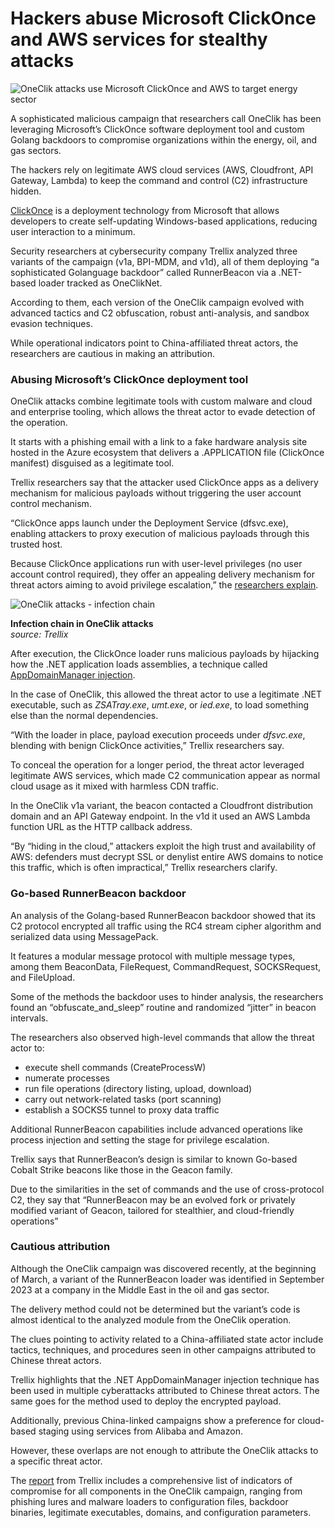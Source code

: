 # Hackers abuse Microsoft ClickOnce and AWS services for stealthy attacks

![OneClik attacks use Microsoft ClickOnce and AWS to target energy sector](https://www.bleepstatic.com/content/hl-images/2024/07/23/Winter_hacker.jpg)

A sophisticated malicious campaign that researchers call OneClik has been leveraging Microsoft’s ClickOnce software deployment tool and custom Golang backdoors to compromise organizations within the energy, oil, and gas sectors.

The hackers rely on legitimate AWS cloud services (AWS, Cloudfront, API Gateway, Lambda) to keep the command and control (C2) infrastructure hidden.

[ClickOnce](https://learn.microsoft.com/en-us/visualstudio/deployment/clickonce-security-and-deployment?view=vs-2022) is a deployment technology from Microsoft that allows developers to create self-updating Windows-based applications, reducing user interaction to a minimum.

Security researchers at cybersecurity company Trellix analyzed three variants of the campaign (v1a, BPI-MDM, and v1d), all of them deploying “a sophisticated Golanguage backdoor” called RunnerBeacon via a .NET-based loader tracked as OneClikNet.

According to them, each version of the OneClik campaign evolved with advanced tactics and C2 obfuscation, robust anti-analysis, and sandbox evasion techniques.

While operational indicators point to China-affiliated threat actors, the researchers are cautious in making an attribution.

### Abusing Microsoft’s ClickOnce deployment tool

OneClik attacks combine legitimate tools with custom malware and cloud and enterprise tooling, which allows the threat actor to evade detection of the operation.

It starts with a phishing email with a link to a fake hardware analysis site hosted in the Azure ecosystem that delivers a .APPLICATION file (ClickOnce manifest) disguised as a legitimate tool.

Trellix researchers say that the attacker used ClickOnce apps as a delivery mechanism for malicious payloads without triggering the user account control mechanism.

“ClickOnce apps launch under the Deployment Service (dfsvc.exe), enabling attackers to proxy execution of malicious payloads through this trusted host.

Because ClickOnce applications run with user-level privileges (no user account control required), they offer an appealing delivery mechanism for threat actors aiming to avoid privilege escalation,” the [researchers explain](https://www.trellix.com/blogs/research/oneclik-a-clickonce-based-apt-campaign-targeting-energy-oil-and-gas-infrastructure/).

![OneClik attacks - infection chain](https://www.bleepstatic.com/images/news/u/1100723/OneClik_infection.jpg)

**Infection chain in OneClik attacks**  
_source: Trellix_

After execution, the ClickOnce loader runs malicious payloads by hijacking how the .NET application loads assemblies, a technique called [AppDomainManager injection](https://attack.mitre.org/techniques/T1574/014/).

In the case of OneClik, this allowed the threat actor to use a legitimate .NET executable, such as _ZSATray.exe_, _umt.exe_, or _ied.exe_, to load something else than the normal dependencies.

“With the loader in place, payload execution proceeds under _dfsvc.exe_, blending with benign ClickOnce activities,” Trellix researchers say.

To conceal the operation for a longer period, the threat actor leveraged legitimate AWS services, which made C2 communication appear as normal cloud usage as it mixed with harmless CDN traffic.

In the OneClik v1a variant, the beacon contacted a Cloudfront distribution domain and an API Gateway endpoint. In the v1d it used an AWS Lambda function URL as the HTTP callback address.

“By “hiding in the cloud,” attackers exploit the high trust and availability of AWS: defenders must decrypt SSL or denylist entire AWS domains to notice this traffic, which is often impractical,” Trellix researchers clarify.

### Go-based RunnerBeacon backdoor

An analysis of the Golang-based RunnerBeacon backdoor showed that its C2 protocol encrypted all traffic using the RC4 stream cipher algorithm and serialized data using MessagePack.

It features a modular message protocol with multiple message types, among them BeaconData, FileRequest, CommandRequest, SOCKSRequest, and FileUpload.

Some of the methods the backdoor uses to hinder analysis, the researchers found an “obfuscate\_and\_sleep” routine and randomized “jitter” in beacon intervals.

The researchers also observed high-level commands that allow the threat actor to:

* execute shell commands (CreateProcessW)
* numerate processes
* run file operations (directory listing, upload, download)
* carry out network-related tasks (port scanning)
* establish a SOCKS5 tunnel to proxy data traffic

Additional RunnerBeacon capabilities include advanced operations like process injection and setting the stage for privilege escalation.

Trellix says that RunnerBeacon’s design is similar to known Go-based Cobalt Strike beacons like those in the Geacon family.

Due to the similarities in the set of commands and the use of cross-protocol C2, they say that “RunnerBeacon may be an evolved fork or privately modified variant of Geacon, tailored for stealthier, and cloud-friendly operations”

### Cautious attribution

Although the OneClik campaign was discovered recently, at the beginning of March, a variant of the RunnerBeacon loader was identified in September 2023 at a company in the Middle East in the oil and gas sector.

The delivery method could not be determined but the variant’s code is almost identical to the analyzed module from the OneClik operation.

The clues pointing to activity related to a China-affiliated state actor include tactics, techniques, and procedures seen in other campaigns attributed to Chinese threat actors.

Trellix highlights that the .NET AppDomainManager injection technique has been used in multiple cyberattacks attributed to Chinese threat actors. The same goes for the method used to deploy the encrypted payload.

Additionally, previous China-linked campaigns show a preference for cloud-based staging using services from Alibaba and Amazon.

However, these overlaps are not enough to attribute the OneClik attacks to a specific threat actor.

The [report](https://www.trellix.com/blogs/research/oneclik-a-clickonce-based-apt-campaign-targeting-energy-oil-and-gas-infrastructure/) from Trellix includes a comprehensive list of indicators of compromise for all components in the OneClik campaign, ranging from phishing lures and malware loaders to configuration files, backdoor binaries, legitimate executables, domains, and configuration parameters.